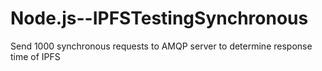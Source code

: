 # Node.js--IPFSTestingSynchronous
Send 1000 synchronous requests to AMQP server to determine response time of IPFS

